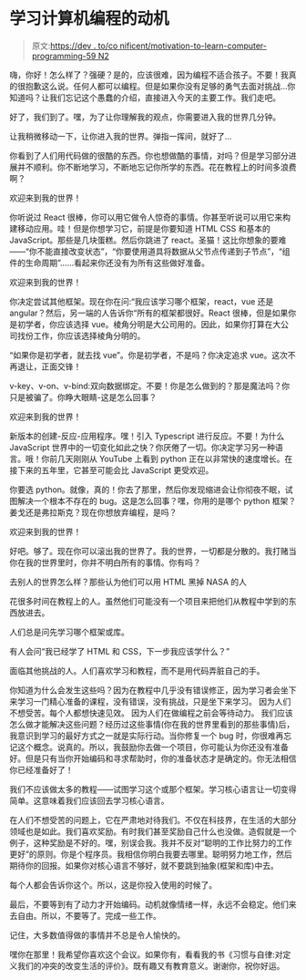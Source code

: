 # 学习计算机编程的动机

> 原文:[https://dev . to/co nificent/motivation-to-learn-computer-programming-59 N2](https://dev.to/codnificent/motivation-to-learn-computer-programming-59n2)

嗨，你好！怎么样了？强硬？是的，应该很难，因为编程不适合孩子。不要！我真的很抱歉这么说。任何人都可以编程。但是如果你没有足够的勇气去面对挑战…你知道吗？让我们忘记这个愚蠢的介绍，直接进入今天的主要工作。我们走吧。

好了，我们到了。嘿，为了让你理解我的观点，你需要进入我的世界几分钟。

让我稍微移动一下，让你进入我的世界。弹指一挥间，就好了…

你看到了人们用代码做的很酷的东西。你也想做酷的事情，对吗？但是学习部分进展并不顺利。你不断地学习，不断地忘记你所学的东西。花在教程上的时间多浪费啊？

欢迎来到我的世界！

你听说过 React 很棒，你可以用它做令人惊奇的事情。你甚至听说可以用它来构建移动应用。哇！但是你想学习它，前提是你要知道 HTML CSS 和基本的 JavaScript。那些是几块蛋糕。然后你跳进了 react。圣猫！这比你想象的要难——“你不能直接改变状态”，“你要使用道具将数据从父节点传递到子节点”，“组件的生命周期”……看起来你还没有为所有这些做好准备。

欢迎来到我的世界！

你决定尝试其他框架。现在你在问:“我应该学习哪个框架，react，vue 还是 angular？然后，另一端的人告诉你“所有的框架都很好。React 很棒，但是如果你是初学者，你应该选择 vue。棱角分明是大公司用的。因此，如果你打算在大公司找份工作，你应该选择棱角分明的。

“如果你是初学者，就去找 vue”。你是初学者，不是吗？你决定追求 vue。这次不再退让，正面交锋！

v-key、v-on、v-bind:双向数据绑定。不要！你是怎么做到的？那是魔法吗？你只是被骗了。你睁大眼睛-这是怎么回事？

欢迎来到我的世界！

新版本的创建-反应-应用程序。嘿！引入 Typescript 进行反应。不要！为什么 JavaScript 世界中的一切变化如此之快？你厌倦了一切。你决定学习另一种语言。哦！你前几天刚刚从 YouTube 上看到 python 正在以非常快的速度增长。在接下来的五年里，它甚至可能会比 JavaScript 更受欢迎。

你要选 python。就像，真的！你去了那里，然后你发现缩进会让你彻夜不眠，试图解决一个根本不存在的 bug。这是怎么回事？嘿，你用的是哪个 python 框架？姜戈还是弗拉斯克？现在你想放弃编程，是吗？

欢迎来到我的世界！

好吧。够了。现在你可以滚出我的世界了。我的世界，一切都是分散的。我打赌当你在我的世界里时，你并不明白所有的事情。你有吗？

去别人的世界怎么样？那些认为他们可以用 HTML 黑掉 NASA 的人

花很多时间在教程上的人。虽然他们可能没有一个项目来把他们从教程中学到的东西放进去。

人们总是问先学习哪个框架或库。

有人会问“我已经学了 HTML 和 CSS，下一步我应该学什么？”

面临其他挑战的人。人们喜欢学习和教程，而不是用代码弄脏自己的手。

你知道为什么会发生这些吗？因为在教程中几乎没有错误修正，因为学习者会坐下来学习一门精心准备的课程，没有错误，没有挑战，只是坐下来学习。
因为人们不想受苦。每个人都想快速见效。
因为人们在做编程之前会等待动力。
我们应该怎么做才能解决这些问题？经历过这些事情(你在我的世界里看到的那些事情)后，我意识到学习的最好方式之一就是实际行动。当你修复一个 bug 时，你很难再忘记这个概念。说真的。所以，我鼓励你去做一个项目，你可能认为你还没有准备好。但是只有当你开始编码和寻求帮助时，你的准备状态才是确定的。你无法相信你已经准备好了！

我们不应该做太多的教程——试图学习这个或那个框架。学习核心语言让一切变得简单。这意味着我们应该回去学习核心语言。

在人们不想受苦的问题上，它在严肃地对待我们。不仅在科技界，在生活的大部分领域也是如此。我们喜欢奖励。有时我们甚至奖励自己什么也没做。造假就是一个例子，这种奖励是不好的。嘿，别误会我。我并不反对“聪明的工作比努力的工作更好”的原则。你是个程序员。我相信你明白我要去哪里。聪明努力地工作，然后期待你的回报。如果你对核心语言不够好，就不要跳到抽象(框架和库)中去。

每个人都会告诉你这个。所以，这是你投入使用的时候了。

最后，不要等到有了动力才开始编码。动机就像情绪一样，永远不会稳定。他们来去自由。所以，不要等了。完成一些工作。

记住，大多数值得做的事情并不总是令人愉快的。

嘿你在那里！我希望你喜欢这个会议。如果你有，看看我的书《习惯与自律:对定义我们的冲突的改变生活的评价》。既有趣又有教育意义。谢谢你，祝你好运。